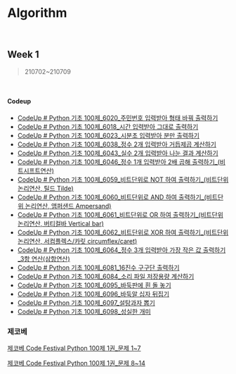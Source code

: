 # Algorithm

<br>


## Week 1
> 210702~210709

<br>


#### Codeup

* [CodeUp # Python 기초 100제_6020_주민번호 입력받아 형태 바꿔 출력하기](https://pythontoomuchinformation.tistory.com/252?category=882631)
* [CodeUp # Python 기초 100제_6018_시간 입력받아 그대로 출력하기](https://pythontoomuchinformation.tistory.com/254?category=882631)
* [CodeUp # Python 기초 100제_6023_시분초 입력받아 분만 출력하기](https://pythontoomuchinformation.tistory.com/257?category=882631)
* [CodeUp # Python 기초 100제_6038_정수 2개 입력받아 거듭제곱 계산하기](https://pythontoomuchinformation.tistory.com/261?category=882631)
* [CodeUp # Python 기초 100제_6043_실수 2개 입력받아 나눈 결과 계산하기](https://pythontoomuchinformation.tistory.com/262?category=882631)
* [CodeUp # Python 기초 100제_6046_정수 1개 입력받아 2배 곱해 출력하기_(비트시프트연산)](https://pythontoomuchinformation.tistory.com/263?category=882631)
* [CodeUp # Python 기초 100제_6059_비트단위로 NOT 하여 출력하기_(비트단위 논리연산, 틸드 Tilde)](https://pythontoomuchinformation.tistory.com/264?category=882631)
* [CodeUp # Python 기초 100제_6060_비트단위로 AND 하여 출력하기_(비트단위 논리연산, 앰퍼샌드 Ampersand)](https://pythontoomuchinformation.tistory.com/265)
* [CodeUp # Python 기초 100제_6061_비트단위로 OR 하여 출력하기_(비트단위 논리연산, 버티컬바 Vertical bar)](https://pythontoomuchinformation.tistory.com/266)
* [CodeUp # Python 기초 100제_6062_비트단위로 XOR 하여 출력하기_(비트단위 논리연산, 서컴플렉스/카릿 circumflex/caret)](https://pythontoomuchinformation.tistory.com/267)
* [CodeUp # Python 기초 100제_6064_정수 3개 입력받아 가장 작은 값 출력하기_3항 연산(삼항연산)](https://pythontoomuchinformation.tistory.com/268?category=882631)
* [CodeUp # Python 기초 100제_6081_16진수 구구단 출력하기](https://pythontoomuchinformation.tistory.com/269?category=882631)
* [CodeUp # Python 기초 100제_6084_소리 파일 저장용량 계산하기](https://pythontoomuchinformation.tistory.com/270?category=882631)
* [CodeUp # Python 기초 100제_6095_바둑판에 흰 돌 놓기](https://pythontoomuchinformation.tistory.com/272?category=882631)
* [CodeUp # Python 기초 100제_6096_바둑알 십자 뒤집기](https://pythontoomuchinformation.tistory.com/273)
* [CodeUp # Python 기초 100제_6097_설탕과자 뽑기](https://pythontoomuchinformation.tistory.com/274)
* [CodeUp # Python 기초 100제_6098_성실한 개미](https://pythontoomuchinformation.tistory.com/282)



### 제코베

[제코베 Code Festival Python 100제 1권_문제 1~7](https://pythontoomuchinformation.tistory.com/291)

[제코베 Code Festival Python 100제 1권_문제 8~14](https://pythontoomuchinformation.tistory.com/292)
